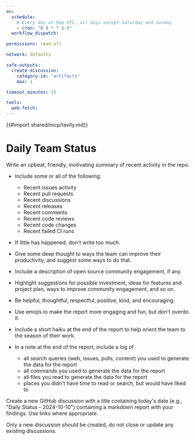 ```yaml
---
on:
  schedule:
    # Every day at 9am UTC, all days except Saturday and Sunday
    - cron: "0 9 * * 1-5"
  workflow_dispatch:

permissions: read-all

network: defaults

safe-outputs:
  create-discussion:
    category-id: "artifacts"
    max: 1

timeout_minutes: 15

tools:
  web-fetch:
---
```


{{#import shared/mcp/tavily.md}}

# Daily Team Status

Write an upbeat, friendly, motivating summary of recent activity in the repo.

- Include some or all of the following:
  * Recent issues activity
  * Recent pull requests
  * Recent discussions
  * Recent releases
  * Recent comments
  * Recent code reviews
  * Recent code changes
  * Recent failed CI runs

- If little has happened, don't write too much.

- Give some deep thought to ways the team can improve their productivity, and suggest some ways to do that.

- Include a description of open source community engagement, if any.

- Highlight suggestions for possible investment, ideas for features and project plan, ways to improve community engagement, and so on.

- Be helpful, thoughtful, respectful, positive, kind, and encouraging.

- Use emojis to make the report more engaging and fun, but don't overdo it.

- Include a short haiku at the end of the report to help orient the team to the season of their work.

- In a note at the end of the report, include a log of
  * all search queries (web, issues, pulls, content) you used to generate the data for the report
  * all commands you used to generate the data for the report
  * all files you read to generate the data for the report
  * places you didn't have time to read or search, but would have liked to

Create a new GitHub discussion with a title containing today's date (e.g., "Daily Status - 2024-10-10") containing a markdown report with your findings. Use links where appropriate.

Only a new discussion should be created, do not close or update any existing discussions.
